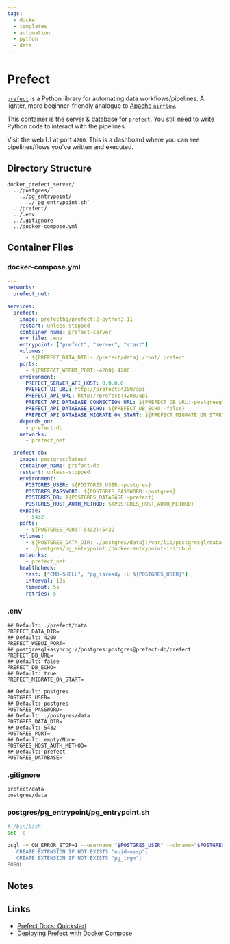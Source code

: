 ```yaml
---
tags:
  - docker
  - templates
  - automation
  - python
  - data
---
```


# Prefect

[`prefect`](https://www.prefect.io) is a Python library for automating data workflows/pipelines. A lighter, more beginner-friendly analogue to [Apache `airflow`](https://airflow.apache.org).

This container is the server & database for `prefect`. You still need to write Python code to interact with the pipelines.

Visit the web UI at port `4200`. This is a dashboard where you can see pipelines/flows you've written and executed.

## Directory Structure

```text title="Container directory structure"
docker_prefect_server/
  ../postgres/
    ../pg_entrypoint/
      ../`pg_entrypoint.sh`
  ../prefect/
  ../.env
  ../.gitignore
  ../docker-compose.yml
```

## Container Files

### docker-compose.yml

```yaml title="prefect docker-compose.yml" linenums="1"
---
networks:
  prefect_net:

services:
  prefect:
    image: prefecthq/prefect:2-python3.11
    restart: unless-stopped
    container_name: prefect-server
    env_file: .env
    entrypoint: ["prefect", "server", "start"]
    volumes:
      - ${PREFECT_DATA_DIR:-./prefect/data}:/root/.prefect
    ports:
      - ${PREFECT_WEBUI_PORT:-4200}:4200
    environment:
      PREFECT_SERVER_API_HOST: 0.0.0.0
      PREFECT_UI_URL: http://prefect:4200/api
      PREFECT_API_URL: http://prefect:4200/api
      PREFECT_API_DATABASE_CONNECTION_URL: ${PREFECT_DB_URL:-postgresql+asyncpg://postgres:postgres@prefect-db/prefect}
      PREFECT_API_DATABASE_ECHO: ${PREFECT_DB_ECHO:-false}
      PREFECT_API_DATABASE_MIGRATE_ON_START: ${PREFECT_MIGRATE_ON_START:-true}
    depends_on:
      - prefect-db
    networks:
      - prefect_net

  prefect-db:
    image: postgres:latest
    container_name: prefect-db
    restart: unless-stopped
    environment:
      POSTGRES_USER: ${POSTGRES_USER:-postgres}
      POSTGRES_PASSWORD: ${POSTGRES_PASSWORD:-postgres}
      POSTGRES_DB: ${POSTGRES_DATABASE:-prefect}
      POSTGRES_HOST_AUTH_METHOD: ${POSTGRES_HOST_AUTH_METHOD}
    expose:
      - 5432
    ports:
      - ${POSTGRES_PORT:-5432}:5432
    volumes:
      - ${POSTGRES_DATA_DIR:-./postgres/data}:/var/lib/postgresql/data
      - ./postgres/pg_entrypoint:/docker-entrypoint-initdb.d
    networks:
      - prefect_net
    healthcheck:
      test: ["CMD-SHELL", "pg_isready -U ${POSTGRES_USER}"]
      interval: 10s
      timeout: 5s
      retries: 5

```

### .env

```text title="prefect .env" linenums="1"
## Default: ./prefect/data
PREFECT_DATA_DIR=
## Default: 4200
PREFECT_WEBUI_PORT=
## postgresql+asyncpg://postgres:postgres@prefect-db/prefect
PREFECT_DB_URL=
## Default: false
PREFECT_DB_ECHO=
## Default: true
PREFECT_MIGRATE_ON_START=

## Default: postgres
POSTGRES_USER=
## Default: postgres
POSTGRES_PASSWORD=
## Default: ./postgres/data
POSTGRES_DATA_DIR=
## Default: 5432
POSTGRES_PORT=
## Default: empty/None
POSTGRES_HOST_AUTH_METHOD=
## Default: prefect
POSTGRES_DATABASE=

```

### .gitignore

```.gitignore title="prefect .gitignore" linenums="1"
prefect/data
postgres/data

```

### postgres/pg_entrypoint/pg_entrypoint.sh

```sh title="prefect pg_entrypoint.sh" linenums="1"
#!/bin/bash
set -e

psql -v ON_ERROR_STOP=1 --username "$POSTGRES_USER" --dbname="$POSTGRES_DB" <<-EOSQL
   CREATE EXTENSION IF NOT EXISTS "uuid-ossp";
   CREATE EXTENSION IF NOT EXISTS "pg_trgm";
EOSQL

```

## Notes

## Links

- [Prefect Docs: Quickstart](https://docs.prefect.io/3.0/get-started/index)
- [Deploying Prefect with Docker Compose](https://htdocs.dev/posts/deploying-prefect-with-docker-compose-a-comprehensive-guide/)

